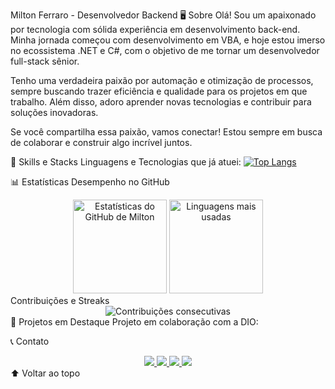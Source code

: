 Milton Ferraro - Desenvolvedor Backend
🖥️ Sobre
Olá! Sou um apaixonado por tecnologia com sólida experiência em desenvolvimento back-end. Minha jornada começou com desenvolvimento em VBA, e hoje estou imerso no ecossistema .NET e C#, com o objetivo de me tornar um desenvolvedor full-stack sênior.

Tenho uma verdadeira paixão por automação e otimização de processos, sempre buscando trazer eficiência e qualidade para os projetos em que trabalho. Além disso, adoro aprender novas tecnologias e contribuir para soluções inovadoras.

Se você compartilha essa paixão, vamos conectar! Estou sempre em busca de colaborar e construir algo incrível juntos.

🚀 Skills e Stacks
Linguagens e Tecnologias que já atuei:
[![Top Langs](https://github-readme-stats.vercel.app/api/top-langs/?username=ferraroii&layout=compact)](https://github.com/anuraghazra/github-readme-stats)


📊 Estatísticas
Desempenho no GitHub
<div align="center"> <img height="150" src="https://github-readme-stats.vercel.app/api?username=ferraroii&theme=dark&bg_color=0D1117&border_color=006400&show_icons=true&icon_color=006400&title_color=32CD32&text_color=FFFFFF" alt="Estatísticas do GitHub de Milton"> <img height="150" src="https://github-readme-stats.vercel.app/api/top-langs/?username=ferraroii&layout=compact&theme=dark&bg_color=0D1117&border_color=006400&title_color=32CD32&text_color=FFFFFF" alt="Linguagens mais usadas"> </div>
Contribuições e Streaks
<div align="center"> <img src="https://streak-stats.demolab.com/?user=ferraroii&theme=dark&background=0D1117&border=006400&fire=32CD32&ring=32CD32&dates=FFFFFF" alt="Contribuições consecutivas"> </div>
📂 Projetos em Destaque
Projeto em colaboração com a DIO:

📞 Contato
<div align="center"> <a href="mailto:miltonferraro@icloud.com"> <img src="https://img.shields.io/badge/-Email-0D1117?style=for-the-badge&logo=icloud&logoColor=007BFF"> </a> <a href="https://wa.me/5511988528949"> <img src="https://img.shields.io/badge/-WhatsApp-25D366?style=for-the-badge&logo=whatsapp&logoColor=white"> </a> <a href="https://discord.com/channels/@udimitri/"> <img src="https://img.shields.io/badge/-Discord-7289DA?style=for-the-badge&logo=discord&logoColor=white"> </a> <a href="https://www.linkedin.com/in/milton-ferraro-4b04a3150/"> <img src="https://img.shields.io/badge/-LinkedIn-0A66C2?style=for-the-badge&logo=linkedin&logoColor=white"> </a> </div>
⬆ Voltar ao topo
